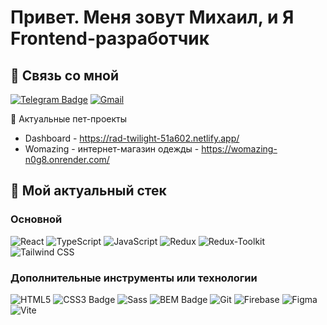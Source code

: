 # Привет. Меня зовут Михаил, и Я Frontend-разработчик
## 📩 Связь со мной
[![Telegram Badge](https://img.shields.io/static/v1?style=for-the-badge&message=Telegram&color=26A5E4&logo=Telegram&logoColor=FFFFFF&label=)](https://t.me/Brksx)
[![Gmail](https://img.shields.io/static/v1?style=for-the-badge&message=Gmail&color=EA4335&logo=Gmail&logoColor=FFFFFF&label=)](https://miketsvg@gmail.com)


🔗 Актуальные пет-проекты

- Dashboard - https://rad-twilight-51a602.netlify.app/
- Womazing - интернет-магазин одежды - https://womazing-n0g8.onrender.com/



## 🔨 Мой актуальный стек

### Основной
![React](https://img.shields.io/badge/-React-00BFFF?style=for-the-badge&logo=react&logoColor=000)
![TypeScript](https://img.shields.io/badge/-TypeScript-2f74c0?style=for-the-badge&logo=TypeScript&logoColor=000)
![JavaScript](https://img.shields.io/badge/-JavaScript-FFFF00?style=for-the-badge&logo=javascript&logoColor=000)
![Redux](https://img.shields.io/badge/-Redux-5A009D?style=for-the-badge&logo=redux&logoColor=fff)
![Redux-Toolkit](https://img.shields.io/badge/-Redux_Toolkit-fff?style=for-the-badge&logo=redux&logoColor=5A009D)
![Tailwind CSS](https://img.shields.io/static/v1?style=for-the-badge&message=Tailwind+CSS&color=222222&logo=Tailwind+CSS&logoColor=06B6D4&label=)


### Дополнительные инструменты или технологии
![HTML5](https://img.shields.io/badge/HTML5-E34F26?logo=html5&logoColor=fff&style=for-the-badge)
![CSS3 Badge](https://img.shields.io/badge/CSS3-1572B6?logo=css3&logoColor=fff&style=for-the-badge)
![Sass](https://img.shields.io/badge/Sass-C69?logo=sass&logoColor=fff&style=for-the-badge)
![BEM Badge](https://img.shields.io/badge/BEM-000?logo=bem&logoColor=fff&style=for-the-badge)
![Git](https://img.shields.io/badge/Git-F05032?logo=git&logoColor=fff&style=for-the-badge)
![Firebase](https://img.shields.io/static/v1?style=for-the-badge&message=Firebase&color=222222&logo=Firebase&logoColor=FFCA28&label=)
![Figma](https://img.shields.io/badge/Figma-F24E1E?logo=figma&logoColor=fff&style=for-the-badge)
![Vite](https://img.shields.io/static/v1?style=for-the-badge&message=Vite&color=646CFF&logo=Vite&logoColor=FFFFFF&label=)

